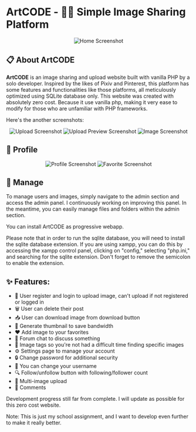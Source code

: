 # ArtCODE - 🎨🌐 Simple Image Sharing Platform

<p align="center">
  <img src="https://raw.githubusercontent.com/BurgerIsReal01/image/main/02.png" alt="Home Screenshot">
</p>

## :clipboard: About ArtCODE 

**ArtCODE** is an image sharing and upload website built with vanilla PHP by a solo developer. Inspired by the likes of Pixiv and Pinterest, this platform has some features and functionalities like those platforms, all meticulously optimized using SQLite database only. This website was created with absolutely zero cost. Because it use vanilla php, making it very ease to modify for those who are unfamiliar with PHP frameworks.

Here's the another screenshots:

<p align="center">
  <img src="https://raw.githubusercontent.com/BurgerIsReal01/image/main/01.png" alt="Upload Screenshot">
  <img src="https://raw.githubusercontent.com/BurgerIsReal01/image/main/03.png" alt="Upload Preview Screenshot">
  <img src="https://raw.githubusercontent.com/BurgerIsReal01/image/main/04.png" alt="Image Screenshot">
</p>

## :bust_in_silhouette: Profile

<p align="center">
  <img src="https://raw.githubusercontent.com/BurgerIsReal01/image/main/05.png" alt="Profile Screenshot">
  <img src="https://raw.githubusercontent.com/BurgerIsReal01/image/main/06.png" alt="Favorite Screenshot">
</p>

## :wrench: Manage

To manage users and images, simply navigate to the admin section and access the admin panel. I continuously working on improving this panel. In the meantime, you can easily manage files and folders within the admin section.

You can install ArtCODE as progressive webapp.

Please note that in order to run the sqlite database, you will need to install the sqlite database extension. If you are using xampp, you can do this by accessing the xampp control panel, clicking on "config," selecting "php.ini," and searching for the sqlite extension. Don't forget to remove the semicolon to enable the extension.

## :sparkles: Features:

- 📝 User register and login to upload image, can't upload if not registered or logged in
- 🗑️ User can delete their post
- 📥 User can download image from download button
- 🌅 Generate thumbnail to save bandwidth
- ❤️ Add image to your favorites
- 💬 Forum chat to discuss something
- 🔖 Image tags so you're not had a difficult time finding specific images
- ⚙️ Settings page to manage your account
- 🔒 Change password for additional security
- 👥 You can change your username
- 🔍 Follow/unfollow button with following/follower count
- 📸 Multi-image upload
- 💬 Comments

Development progress still far from complete. I will update as possible for this zero cost website.

Note: This is just my school assignment, and I want to develop even further to make it really better.
